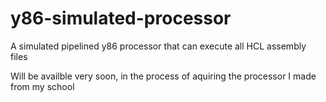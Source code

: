 # y86-simulated-processor
A simulated pipelined y86 processor that can execute all HCL assembly files

Will be availble very soon, in the process of aquiring the processor I made from my school

